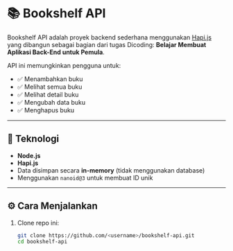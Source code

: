 # 📚 Bookshelf API

Bookshelf API adalah proyek backend sederhana menggunakan [Hapi.js](https://hapi.dev/) yang dibangun sebagai bagian dari tugas Dicoding: **Belajar Membuat Aplikasi Back-End untuk Pemula**.

API ini memungkinkan pengguna untuk:
- ✅ Menambahkan buku
- ✅ Melihat semua buku
- ✅ Melihat detail buku
- ✅ Mengubah data buku
- ✅ Menghapus buku

---

## 🚀 Teknologi

- **Node.js**
- **Hapi.js**
- Data disimpan secara **in-memory** (tidak menggunakan database)
- Menggunakan `nanoid@3` untuk membuat ID unik

---

## ⚙️ Cara Menjalankan

1. Clone repo ini:
   ```bash
   git clone https://github.com/<username>/bookshelf-api.git
   cd bookshelf-api
